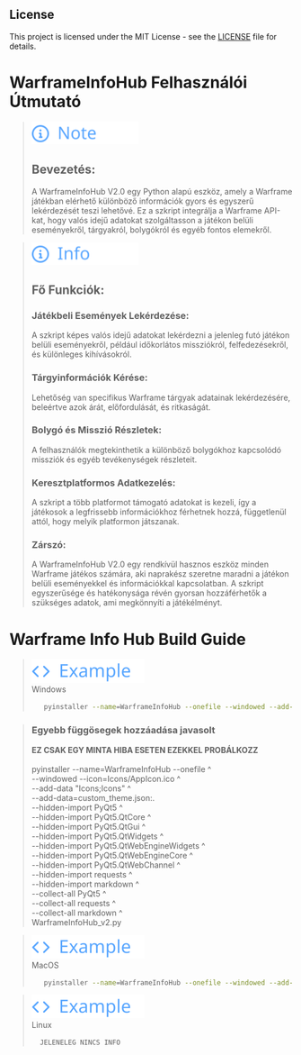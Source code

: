 ## License

This project is licensed under the MIT License - see the [LICENSE](LICENSE) file for details.



# WarframeInfoHub Felhasználói Útmutató
> <img alt="Info" height="40" src="https://raw.githubusercontent.com/LexyGuru/Warframe_Api_Main/main/Icons/git/note.svg"><br> 
> ## Bevezetés: 
> A WarframeInfoHub V2.0 egy Python alapú eszköz, 
> amely a Warframe játékban elérhető különböző információk gyors és egyszerű lekérdezését teszi lehetővé. 
> Ez a szkript integrálja a Warframe API-kat, hogy valós idejű adatokat szolgáltasson a játékon belüli eseményekről,
> tárgyakról, bolygókról és egyéb fontos elemekről.


> <img alt="Info" height="40" src="https://raw.githubusercontent.com/LexyGuru/Warframe_Api_Main/main/Icons/git/info.svg"><br> 
> ## Fő Funkciók:
> ### Játékbeli Események Lekérdezése:
> A szkript képes valós idejű adatokat lekérdezni a jelenleg futó játékon belüli eseményekről, 
> például időkorlátos missziókról, felfedezésekről, és különleges kihívásokról. 
> ### Tárgyinformációk Kérése: 
> Lehetőség van specifikus Warframe tárgyak adatainak lekérdezésére, beleértve azok árát, előfordulását, és ritkaságát.
> ### Bolygó és Misszió Részletek: 
> A felhasználók megtekinthetik a különböző bolygókhoz kapcsolódó missziók és egyéb tevékenységek részleteit.
> ### Keresztplatformos Adatkezelés: 
> A szkript a több platformot támogató adatokat is kezeli, így a játékosok a legfrissebb információkhoz férhetnek hozzá, 
> függetlenül attól, hogy melyik platformon játszanak.
> ### Zárszó: 
> A WarframeInfoHub V2.0 egy rendkívül hasznos eszköz minden Warframe játékos számára, 
> aki naprakész szeretne maradni a játékon belüli eseményekkel és információkkal kapcsolatban. 
> A szkript egyszerűsége és hatékonysága révén gyorsan hozzáférhetők a szükséges adatok, ami megkönnyíti a játékélményt.


# Warframe Info Hub Build Guide

> <img alt="Info" height="" src="https://raw.githubusercontent.com/LexyGuru/Warframe_Api_Main/main/Icons/git/example.svg"><br>
> Windows <br>
>```bash 
>    pyinstaller --name=WarframeInfoHub --onefile --windowed --add-data=custom_theme.json:. --icon=Icons/Appicon.ico WarframeInfoHub_V2.0.py
>    ```

> ### Egyebb függösegek hozzáadása javasolt
> **EZ CSAK EGY MINTA HIBA ESETEN EZEKKEL PROBÁLKOZZ<br><br>**
> pyinstaller --name=WarframeInfoHub --onefile ^<br>
--windowed --icon=Icons/AppIcon.ico ^<br>
--add-data "Icons;Icons" ^<br>
--add-data=custom_theme.json:.<br>
--hidden-import PyQt5 ^<br>
--hidden-import PyQt5.QtCore ^<br>
--hidden-import PyQt5.QtGui ^<br>
--hidden-import PyQt5.QtWidgets ^<br>
--hidden-import PyQt5.QtWebEngineWidgets ^<br>
--hidden-import PyQt5.QtWebEngineCore ^<br>
--hidden-import PyQt5.QtWebChannel ^<br>
--hidden-import requests ^<br>
--hidden-import markdown ^<br>
--collect-all PyQt5 ^<br>
--collect-all requests ^<br>
--collect-all markdown ^<br>
WarframeInfoHub_v2.py


> <img alt="Info" height="" src="https://raw.githubusercontent.com/LexyGuru/Warframe_Api_Main/main/Icons/git/example.svg"><br>
> MacOS
>```bash 
>    pyinstaller --name=WarframeInfoHub --onefile --windowed --add-data=custom_theme.json:. --icon=Icons/Appicon.icns WarframeInfoHub_V2.0.py
>    ```

> <img alt="Info" height="" src="https://raw.githubusercontent.com/LexyGuru/Warframe_Api_Main/main/Icons/git/example.svg"><br>
> Linux
>``` 
>   JELENELEG NINCS INFO 
>    ```



